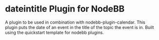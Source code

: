 # dateintitle Plugin for NodeBB

A plugin to be used in combination with nodebb-plugin-calendar. This plugin puts the date of an event in the title of the topic the event is in. 
Built using the quickstart template for nodebb plugins.